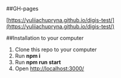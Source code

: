 ##GH-pages

[https://yuliiachupryna.github.io/digis-test/](https://yuliiachupryna.github.io/digis-test/)

##Installation to your computer

1. Clone this repo to your computer
   <br />
2. Run **npm i**
   <br />
3. Run **npm run start**
   <br />
4. Open [http://localhost:3000/](http://localhost:3000/)
